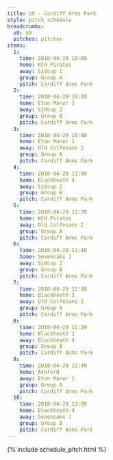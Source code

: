 ```yaml
---
title: U9 - Cardiff Arms Park
style: pitch_schedule
breadcrumbs:
  u9: U9
  pitches: pitches
items:
  1:
    time: 2018-04-29 10:00
    home: KCH Pirates
    away: Sidcup 1
    group: Group A
    pitch: Cardiff Arms Park
  2:
    time: 2018-04-29 10:20
    home: Eton Manor 2
    away: Sidcup 2
    group: Group B
    pitch: Cardiff Arms Park
  3:
    time: 2018-04-29 10:40
    home: Eton Manor 1
    away: Old Colfeians 2
    group: Group A
    pitch: Cardiff Arms Park
  4:
    time: 2018-04-29 11:00
    home: Blackheath 4
    away: Sidcup 2
    group: Group B
    pitch: Cardiff Arms Park
  5:
    time: 2018-04-29 11:20
    home: KCH Pirates
    away: Old Colfeians 2
    group: Group A
    pitch: Cardiff Arms Park
  6:
    time: 2018-04-29 11:40
    home: Sevenoaks 1
    away: Sidcup 2
    group: Group B
    pitch: Cardiff Arms Park
  7:
    time: 2018-04-29 12:00
    home: Blackheath 3
    away: Old Colfeians 2
    group: Group A
    pitch: Cardiff Arms Park
  8:
    time: 2018-04-29 12:20
    home: Blackheath 1
    away: Blackheath 4
    group: Group B
    pitch: Cardiff Arms Park
  9:
    time: 2018-04-29 12:40
    home: Ashford
    away: Eton Manor 1
    group: Group A
    pitch: Cardiff Arms Park
  10:
    time: 2018-04-29 13:00
    home: Blackheath 4
    away: Sevenoaks 1
    group: Group B
    pitch: Cardiff Arms Park
---
```


{% include schedule_pitch.html %}
